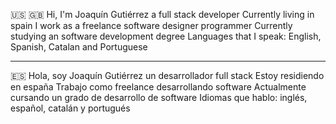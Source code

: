 🇺🇸 🇬🇧
Hi, I'm Joaquín Gutiérrez a full stack developer
Currently living in spain
I work as a freelance software designer programmer
Currently studying an software development degree
Languages ​​that I speak: English, Spanish, Catalan and Portuguese

--------------------------------------------------------------------
🇪🇸 
Hola, soy Joaquín Gutiérrez un desarrollador full stack
Estoy residiendo en españa
Trabajo como freelance desarrollando software
Actualmente cursando un grado de desarrollo de software
Idiomas que hablo: inglés, español, catalán y portugués
